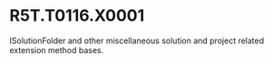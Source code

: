 # R5T.T0116.X0001
ISolutionFolder and other miscellaneous solution and project related extension method bases.
